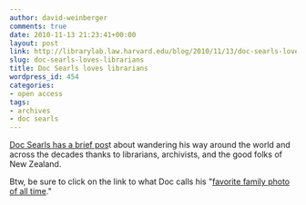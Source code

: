 ```yaml
---
author: david-weinberger
comments: true
date: 2010-11-13 21:23:41+00:00
layout: post
link: http://librarylab.law.harvard.edu/blog/2010/11/13/doc-searls-loves-librarians/
slug: doc-searls-loves-librarians
title: Doc Searls loves librarians
wordpress_id: 454
categories:
- open access
tags:
- archives
- doc searls
---
```


[Doc Searls has a brief pos](http://blogs.law.harvard.edu/doc/2010/11/13/the-world-live-library/)t about wandering his way around the world and across the decades thanks to librarians, archivists, and the good folks of New Zealand.

Btw, be sure to click on the link to what Doc calls his "[favorite family photo of all time](http://blogs.law.harvard.edu/doc/2010/11/13/the-world-live-library/)."
